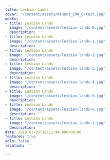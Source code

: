 ```yaml
---
title: Lesbian Lands
cover: "/content/assets/Winant_CMA_6-test.jpg"
works:
- title: Lesbian Lands
  image: "/content/assets/lesbian-lands-0.jpg"
  description: ''
- title: Lesbian Lands
  image: "/content/assets/lesbian-lands-1.jpg"
  description: ''
- title: Lesbian Lands
  image: "/content/assets/lesbian-lands-2.jpg"
  description: ''
- title: Lesbian Lands
  image: "/content/assets/lesbian-lands-3.jpg"
  description: ''
- title: Lesbian Lands
  image: "/content/assets/lesbian-lands-4.jpg"
  description: ''
- title: Lesbian Lands
  image: "/content/assets/lesbian-lands-5.jpg"
  description: ''
- title: Lesbian Lands
  image: "/content/assets/lesbian-lands-6.jpg"
  description: ''
- title: Lesbian Lands
  image: "/content/assets/lesbian-lands-7.jpg"
  description: ''
date: 2019-03-05T16:12:44.000+00:00
featured: true
solo: false
location: ''

---
```

